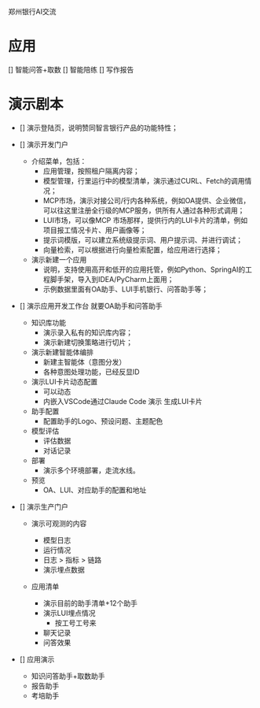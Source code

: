 郑州银行AI交流

# 应用
[] 智能问答+取数
[] 智能陪练
[] 写作报告


# 演示剧本
- [] 演示登陆页，说明赞同智言银行产品的功能特性；
- [] 演示开发门户
    - 介绍菜单，包括：
        - 应用管理，按照租户隔离内容；
        - 模型管理，行里运行中的模型清单，演示通过CURL、Fetch的调用情况；    
        - MCP市场，演示对接公司/行内各种系统，例如OA提供、企业微信，可以往这里注册全行级的MCP服务，供所有人通过各种形式调用；
        - LUI市场，可以像MCP 市场那样，提供行内的LUI卡片的清单，例如 项目报工情况卡片、用户画像等；
        - 提示词模版，可以建立系统级提示词、用户提示词、并进行调试；
        - 向量检索，可以根据进行向量检索配置，给应用进行选择；
    - 演示新建一个应用
        - 说明，支持使用高开和低开的应用托管，例如Python、SpringAI的工程脚手架，导入到IDEA/PyCharm上面用；
        - 示例数据里面有OA助手、LUI手机银行、问答助手等；

- [] 演示应用开发工作台 就要OA助手和问答助手
    - 知识库功能
        - 演示录入私有的知识库内容；
        - 演示新建切换策略进行切片；
    - 演示新建智能体编排
        - 新建主智能体（意图分发）
        - 各种意图处理功能，已经反显ID
    - 演示LUI卡片动态配置
        - 可以动态
        - 内嵌入VSCode通过Claude Code 演示 生成LUI卡片
    - 助手配置
        - 配置助手的Logo、预设问题、主题配色
    - 模型评估
        - 评估数据
        - 对话记录
    - 部署
        - 演示多个环境部署，走流水线。
    - 预览
        - OA、LUI、对应助手的配置和地址

- [] 演示生产门户
    - 演示可观测的内容
        - 模型日志
        - 运行情况
        - 日志 > 指标 > 链路
        - 演示埋点数据

    - 应用清单
        - 演示目前的助手清单+12个助手
        - 演示LUI埋点情况
            - 按工号工号来
        - 聊天记录
        - 问答效果


- [] 应用演示
    - 知识问答助手+取数助手
    - 报告助手
    - 考培助手